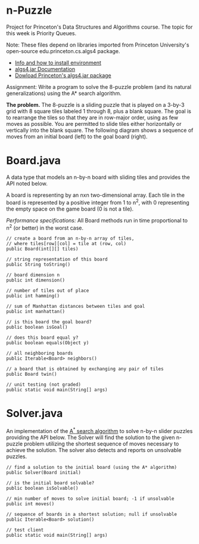 # n-Puzzle
Project for Princeton's Data Structures and Algorithms course.  The topic for this week is Priority Queues.

Note:  These files depend on libraries imported from Princeton University's open-source edu.princeton.cs.algs4 package.  

<ul>
  <li><a target="_blank" href="https://algs4.cs.princeton.edu/code/" >Info and how to install environment</a></li>
  <li><a href="https://algs4.cs.princeton.edu/code/javadoc/" target="_blank" rel="noopener noreferrer">algs4.jar Documentation</a></li>
  <li><a href="https://algs4.cs.princeton.edu/code/algs4.jar">Dowload Princeton's algs4.jar package</a></li>
</ul>

Assignment:  Write a program to solve the 8-puzzle problem (and its natural generalizations) using the A* search algorithm.

<b>The problem.</b> The 8-puzzle is a sliding puzzle that is played on a 3-by-3 grid with 8 square tiles labeled 1 through 8, plus a blank square. The goal is to rearrange the tiles so that they are in row-major order, using as few moves as possible. You are permitted to slide tiles either horizontally or vertically into the blank square. The following diagram shows a sequence of moves from an initial board (left) to the goal board (right).

Board.java
================================
A data type that models an n-by-n board with sliding tiles and provides the API noted below.

A board is representing by an nxn two-dimensional array.  Each tile in the board is represented by a positive integer from 1 to n<sup>2</sup>, with 0 representing the empty space on the game board (0 is not a tile).  

<i>Performance specifications:</i>   All Board methods run in time proportional to n<sup>2</sup> (or better) in the worst case.

    // create a board from an n-by-n array of tiles,
    // where tiles[row][col] = tile at (row, col)
    public Board(int[][] tiles)
                                           
    // string representation of this board
    public String toString()

    // board dimension n
    public int dimension()

    // number of tiles out of place
    public int hamming()

    // sum of Manhattan distances between tiles and goal
    public int manhattan()

    // is this board the goal board?
    public boolean isGoal()

    // does this board equal y?
    public boolean equals(Object y)

    // all neighboring boards
    public Iterable<Board> neighbors()

    // a board that is obtained by exchanging any pair of tiles
    public Board twin()

    // unit testing (not graded)
    public static void main(String[] args)


Solver.java
================================
An implementation of the <a href="https://en.wikipedia.org/wiki/A*_search_algorithm">A<sup>*</sup> search algorithm</a> to solve n-by-n slider puzzles providing the API below.  The Solver will find the solution to the given n-puzzle problem utilizing the shortest sequence of moves necessary to achieve the solution.  The solver also detects and reports on unsolvable puzzles.

    // find a solution to the initial board (using the A* algorithm)
    public Solver(Board initial)

    // is the initial board solvable? 
    public boolean isSolvable()

    // min number of moves to solve initial board; -1 if unsolvable
    public int moves()

    // sequence of boards in a shortest solution; null if unsolvable
    public Iterable<Board> solution()

    // test client 
    public static void main(String[] args)

